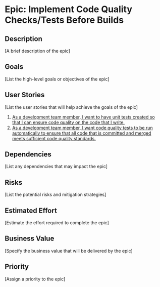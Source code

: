 # Epic: Implement Code Quality Checks/Tests Before Builds

## Description
[A brief description of the epic]

## Goals
[List the high-level goals or objectives of the epic]

## User Stories
[List the user stories that will help achieve the goals of the epic]
1. [As a development team member, I want to have unit tests created so that I can ensure code quality on the code that I write.](stories/story_unit_tests.md)
2. [As a development team member, I want code quality tests to be run automatically to ensure that all code that is committed and merged meets sufficient code quality standards.](stories/story_automatic_code_quality.md)
## Dependencies
[List any dependencies that may impact the epic]

## Risks
[List the potential risks and mitigation strategies]

## Estimated Effort
[Estimate the effort required to complete the epic]

## Business Value
[Specify the business value that will be delivered by the epic]

## Priority
[Assign a priority to the epic]
